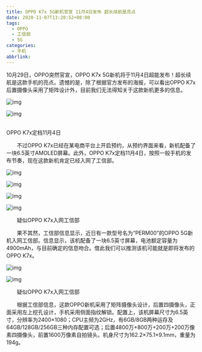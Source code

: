 ```yaml
---
title: OPPO K7x 5G新机官宣 11月4日发布 超长续航是亮点
date: 2020-11-07T13:20:52+08:00
tags:
  - OPPO
  - 工信部
  - 5G
categories:
  - 手机
abbrlink:
---
```


10月29日，OPPO突然官宣，OPPO K7x 5G新机将于11月4日超能发布！超长续航是这款手机的亮点。遗憾的是，除了根据官方发布的海报，可以看出OPPO K7x后置摄像头采用了矩阵设计外，目前我们无法得知关于这款新机更多的信息。

![img](https://cdn.jsdelivr.net/gh/yakeing/Documentation@main/Hexo/images/e7a5-kcaeqzy0080710.jpg)

![img](https://cdn.jsdelivr.net/gh/yakeing/Documentation@main/Hexo/images/e7a5-kcaeqzy0080710.jpg)

<br>OPPO K7x定档11月4日

　　不过OPPO K7x已经在某电商平台上开启预约，从预约界面来看，新机配备了一块6.5英寸AMOLED屏幕。此外，OPPO K7x定档11月4日，按照一般手机的发布节奏，现在这款新机肯定已经入网了工信部。

![img](https://cdn.jsdelivr.net/gh/yakeing/Documentation@main/Hexo/images/c846-kcaeqzy0080725.jpg)

![img](https://cdn.jsdelivr.net/gh/yakeing/Documentation@main/Hexo/images/c62f-kcaeqzy0080724.jpg)

![img](https://cdn.jsdelivr.net/gh/yakeing/Documentation@main/Hexo/images/1c73-kcaeqzy0080749.jpg)

![img](https://cdn.jsdelivr.net/gh/yakeing/Documentation@main/Hexo/images/4756-kcaeqzy0080748.jpg)

　　疑似OPPO K7x入网工信部

　　果不其然，工信部信息显示，近日有一款型号名为“PERM00”的OPPO 5G新机入网工信部。信息显示，该机配备了一块6.5英寸屏幕，电池额定容量为4900mAh，与目前确定的信息吻合。借此我们可以推测该机可能就是即将发布的OPPO K7x。

![img](https://cdn.jsdelivr.net/gh/yakeing/Documentation@main/Hexo/images/ce9c-kcaeqzy0080761.jpg)

![img](https://cdn.jsdelivr.net/gh/yakeing/Documentation@main/Hexo/images/7be2-kcaeqzy0080760.jpg)

　　疑似OPPO K7x入网工信部

　　根据工信部信息，这款OPPO新机采用了矩阵摄像头设计，后置四摄像头，正面采用左上挖孔设计，手机采用侧面指纹解锁。配置上，该机屏幕尺寸为6.5英寸，分辨率为2400×1080；CPU主频为2GHz，有6GB/8GB两种运存及64GB/128GB/256GB三种内存配置可选；后置4800万+800万+200万+200万像素四摄像头，前置1600万像素自拍镜头。机身尺寸为162.2×75.1×9.1mm，重量为194g。